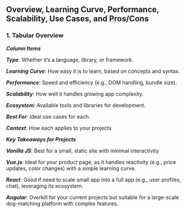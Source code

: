 ##  Overview, Learning Curve, Performance, Scalability, Use Cases, and Pros/Cons

### 1. Tabular Overview 

  ***Column Items***
  
  ***Type***: Whether it’s a language, library, or framework.
  
  ***Learning Curve***: How easy it is to learn, based on concepts and syntax.
  
  ***Performance***: Speed and efficiency (e.g., DOM handling, bundle size).
  
  ***Scalability***: How well it handles growing app complexity.
  
  ***Ecosystem***: Available tools and libraries for development.
  
  ***Best For***: Ideal use cases for each.
  
  ***Context***: How each applies to your projects

***Key Takeaways for Projects***

***Vanilla JS***: Best for a small, static site with minimal interactivity

***Vue.js***: Ideal for your product page, as it handles reactivity (e.g., price updates, color changes) with a simple learning curve.

***React***: Good if need to scale small app into a full app (e.g., user profiles, chat), leveraging its ecosystem.

***Angular***: Overkill for your current projects but suitable for a large-scale dog-matching platform with complex features.
